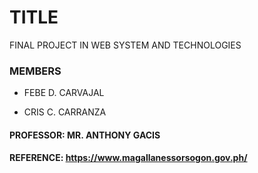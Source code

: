 # TITLE
FINAL PROJECT IN WEB SYSTEM AND TECHNOLOGIES


### MEMBERS

- FEBE D. CARVAJAL

- CRIS C. CARRANZA

#### PROFESSOR: MR. ANTHONY GACIS

#### REFERENCE: https://www.magallanessorsogon.gov.ph/

